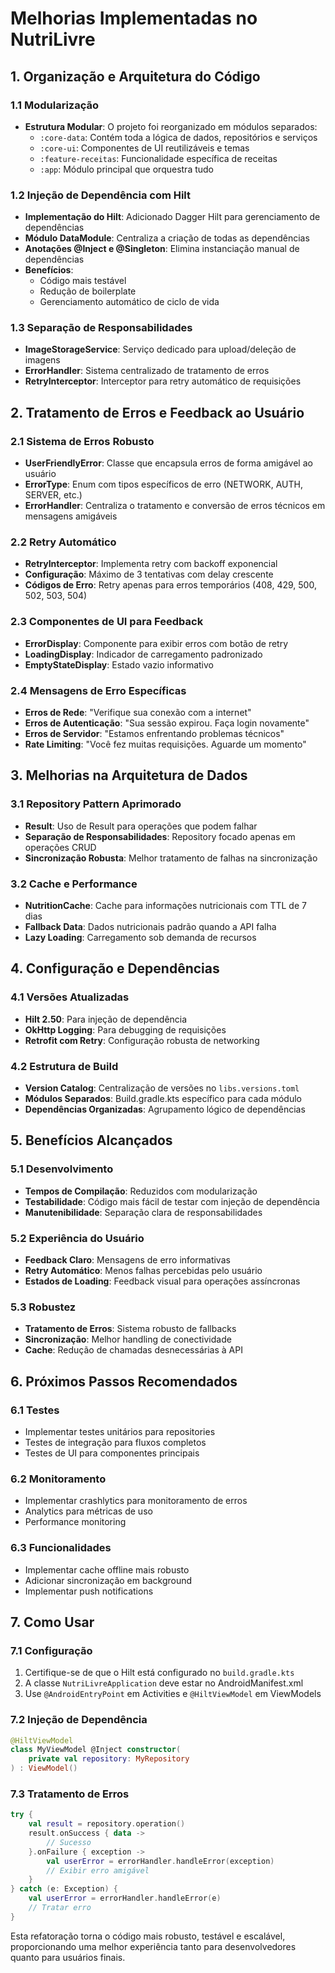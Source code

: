 # Melhorias Implementadas no NutriLivre

## 1. Organização e Arquitetura do Código

### 1.1 Modularização
- **Estrutura Modular**: O projeto foi reorganizado em módulos separados:
  - `:core-data`: Contém toda a lógica de dados, repositórios e serviços
  - `:core-ui`: Componentes de UI reutilizáveis e temas
  - `:feature-receitas`: Funcionalidade específica de receitas
  - `:app`: Módulo principal que orquestra tudo

### 1.2 Injeção de Dependência com Hilt
- **Implementação do Hilt**: Adicionado Dagger Hilt para gerenciamento de dependências
- **Módulo DataModule**: Centraliza a criação de todas as dependências
- **Anotações @Inject e @Singleton**: Elimina instanciação manual de dependências
- **Benefícios**:
  - Código mais testável
  - Redução de boilerplate
  - Gerenciamento automático de ciclo de vida

### 1.3 Separação de Responsabilidades
- **ImageStorageService**: Serviço dedicado para upload/deleção de imagens
- **ErrorHandler**: Sistema centralizado de tratamento de erros
- **RetryInterceptor**: Interceptor para retry automático de requisições

## 2. Tratamento de Erros e Feedback ao Usuário

### 2.1 Sistema de Erros Robusto
- **UserFriendlyError**: Classe que encapsula erros de forma amigável ao usuário
- **ErrorType**: Enum com tipos específicos de erro (NETWORK, AUTH, SERVER, etc.)
- **ErrorHandler**: Centraliza o tratamento e conversão de erros técnicos em mensagens amigáveis

### 2.2 Retry Automático
- **RetryInterceptor**: Implementa retry com backoff exponencial
- **Configuração**: Máximo de 3 tentativas com delay crescente
- **Códigos de Erro**: Retry apenas para erros temporários (408, 429, 500, 502, 503, 504)

### 2.3 Componentes de UI para Feedback
- **ErrorDisplay**: Componente para exibir erros com botão de retry
- **LoadingDisplay**: Indicador de carregamento padronizado
- **EmptyStateDisplay**: Estado vazio informativo

### 2.4 Mensagens de Erro Específicas
- **Erros de Rede**: "Verifique sua conexão com a internet"
- **Erros de Autenticação**: "Sua sessão expirou. Faça login novamente"
- **Erros de Servidor**: "Estamos enfrentando problemas técnicos"
- **Rate Limiting**: "Você fez muitas requisições. Aguarde um momento"

## 3. Melhorias na Arquitetura de Dados

### 3.1 Repository Pattern Aprimorado
- **Result<T>**: Uso de Result para operações que podem falhar
- **Separação de Responsabilidades**: Repository focado apenas em operações CRUD
- **Sincronização Robusta**: Melhor tratamento de falhas na sincronização

### 3.2 Cache e Performance
- **NutritionCache**: Cache para informações nutricionais com TTL de 7 dias
- **Fallback Data**: Dados nutricionais padrão quando a API falha
- **Lazy Loading**: Carregamento sob demanda de recursos

## 4. Configuração e Dependências

### 4.1 Versões Atualizadas
- **Hilt 2.50**: Para injeção de dependência
- **OkHttp Logging**: Para debugging de requisições
- **Retrofit com Retry**: Configuração robusta de networking

### 4.2 Estrutura de Build
- **Version Catalog**: Centralização de versões no `libs.versions.toml`
- **Módulos Separados**: Build.gradle.kts específico para cada módulo
- **Dependências Organizadas**: Agrupamento lógico de dependências

## 5. Benefícios Alcançados

### 5.1 Desenvolvimento
- **Tempos de Compilação**: Reduzidos com modularização
- **Testabilidade**: Código mais fácil de testar com injeção de dependência
- **Manutenibilidade**: Separação clara de responsabilidades

### 5.2 Experiência do Usuário
- **Feedback Claro**: Mensagens de erro informativas
- **Retry Automático**: Menos falhas percebidas pelo usuário
- **Estados de Loading**: Feedback visual para operações assíncronas

### 5.3 Robustez
- **Tratamento de Erros**: Sistema robusto de fallbacks
- **Sincronização**: Melhor handling de conectividade
- **Cache**: Redução de chamadas desnecessárias à API

## 6. Próximos Passos Recomendados

### 6.1 Testes
- Implementar testes unitários para repositories
- Testes de integração para fluxos completos
- Testes de UI para componentes principais

### 6.2 Monitoramento
- Implementar crashlytics para monitoramento de erros
- Analytics para métricas de uso
- Performance monitoring

### 6.3 Funcionalidades
- Implementar cache offline mais robusto
- Adicionar sincronização em background
- Implementar push notifications

## 7. Como Usar

### 7.1 Configuração
1. Certifique-se de que o Hilt está configurado no `build.gradle.kts`
2. A classe `NutriLivreApplication` deve estar no AndroidManifest.xml
3. Use `@AndroidEntryPoint` em Activities e `@HiltViewModel` em ViewModels

### 7.2 Injeção de Dependência
```kotlin
@HiltViewModel
class MyViewModel @Inject constructor(
    private val repository: MyRepository
) : ViewModel()
```

### 7.3 Tratamento de Erros
```kotlin
try {
    val result = repository.operation()
    result.onSuccess { data ->
        // Sucesso
    }.onFailure { exception ->
        val userError = errorHandler.handleError(exception)
        // Exibir erro amigável
    }
} catch (e: Exception) {
    val userError = errorHandler.handleError(e)
    // Tratar erro
}
```

Esta refatoração torna o código mais robusto, testável e escalável, proporcionando uma melhor experiência tanto para desenvolvedores quanto para usuários finais. 